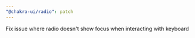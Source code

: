 ```yaml
---
"@chakra-ui/radio": patch
---
```


Fix issue where radio doesn't show focus when interacting with keyboard

